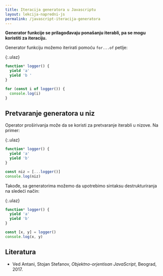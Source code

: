 ```yaml
---
title: Iteracija generatora u Javascriptu
layout: lekcija-napredni-js
permalink: /javascript-iteracija-generatora
---
```


**Generator funkcije se prilagođavaju ponašanju iterabli, pa se mogu koristiti za iteraciju.**

Generator funkciju možemo iterirati pomoću `for...of` petlje:

{:.ulaz}
```js
function* logger() {
  yield 'a'
  yield 'b '
}

for (const i of logger()) {
  console.log(i)
}
```

## Pretvaranje generatora u niz

Operator proširivanja može da se koristi za pretvaranje iterabli u nizove. Na primer:

{:.ulaz}
```js
function* logger() {
  yield 'a'
  yield 'b'
}

const niz = [...logger()]
console.log(niz)
```

Takođe, sa generatorima možemo da upotrebimo sintaksu destrukturiranja na sledeći način:

{:.ulaz}
```js
function* logger() {
  yield 'a'
  yield 'b'
}

const [x, y] = logger()
console.log(x, y)
```

## Literatura

- Ved Antani, Stojan Stefanov, *Objektno-orjentisan JavaScript*, Beograd, 2017.

